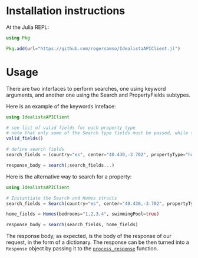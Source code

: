 # Installation instructions

At the Julia REPL:

```julia
using Pkg 

Pkg.add(url="https://github.com/rogersamso/IdealistaAPIClient.jl")

```

# Usage

There are two interfaces to perform searches, one using keyword arguments, and another one using the Search and PropertyFields subtypes.

Here is an example of the keywords inteface:

```julia
using IdealistaAPIClient

# see list of valid fields for each property type
# note that only some of the Search type fields must be passed, while the rest are optional (see the Valid search fields section below)
valid_fields()

# define search fields
search_fields = (country="es", center="40.430,-3.702", propertyType="homes", distance=15000, operation="sale", bedrooms="1,2,3,4", swimmingPool=true)

response_body = search(;search_fields...)

```

Here is the alternative way to search for a property:

```julia
using IdealistaAPIClient

# Instantiate the Search and Homes structs
search_fields = Search(country="es", center="40.430,-3.702", propertyType="homes", distance=15000, operation="sale")

home_fields = Homes(bedrooms="1,2,3,4", swimmingPool=true)

response_body = search(search_fields, home_fields)

```

The response body, as expected, is the body of the response of our request, in the form of a dictionary. The response can be then turned into a `Response` object by passing it to the [`process_response`](@ref) function.
